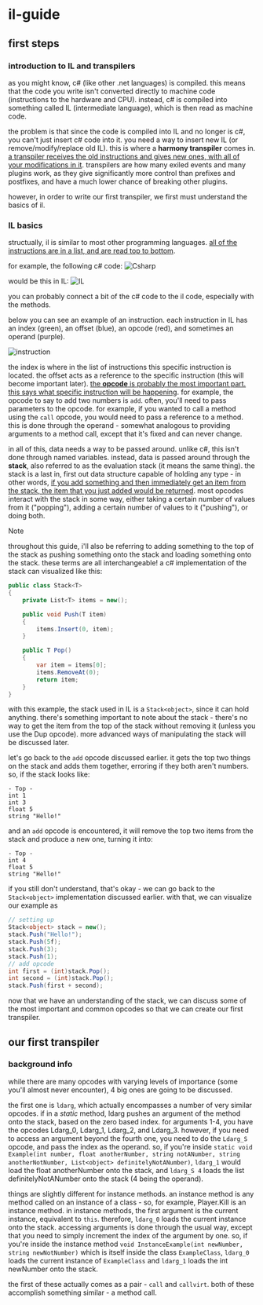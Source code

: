 # il-guide

## first steps

### introduction to IL and transpilers
as you might know, c# (like other .net languages) is compiled. this means that the code you write isn't converted directly to machine code (instructions to the hardware and CPU). instead, c# is compiled into something called IL (intermediate language), which is then read as machine code. 

the problem is that since the code is compiled into IL and no longer is c#, you can't just insert c# code into it. you need a way to insert new IL (or remove/modify/replace old IL). this is where a **harmony transpiler** comes in. <ins>a transpiler receives the old instructions and gives new ones, with all of your modifications in it</ins>. transpilers are how many exiled events and many plugins work, as they give significantly more control than prefixes and postfixes, and have a much lower chance of breaking other plugins. 

however, in order to write our first transpiler, we first must understand the basics of il.

### IL basics
structually, il is similar to most other programming languages. <ins>all of the instructions are in a list, and are read top to bottom</ins>. 

for example, the following c# code:
![Csharp](https://github.com/Ruemena/il-guide/assets/135553058/10e965fb-41c4-4ea8-851e-ac33b399e9eb)

would be this in IL:
![IL](https://github.com/Ruemena/il-guide/assets/135553058/a436060d-9be2-4f73-922d-10a2e48b70ae)

you can probably connect a bit of the c# code to the il code, especially with the methods. 

below you can see an example of an instruction. each instruction in IL has an index (green), an offset (blue), an opcode (red), and sometimes an operand (purple).

![instruction](https://github.com/Ruemena/il-guide/assets/135553058/a6f936c2-8b9e-4563-bc8b-4f645bf86295)

the index is where in the list of instructions this specific instruction is located. the offset acts as a reference to the specific instruction (this will become important later).  <ins>the **opcode** is probably the most important part. this says what specific instruction will be happening</ins>. for example, the opcode to say to add two numbers is `add`. often, you'll need to pass parameters to the opcode. for example, if you wanted to call a method using the `call` opcode, you would need to pass a reference to a method. this is done through the operand - somewhat analogous to providing arguments to a method call, except that it's fixed and can never change.

in all of this, data needs a way to be passed around. unlike c#, this isn't done through named variables. instead, data is passed around through the **stack**, also referred to as the evaluation stack (it means the same thing). the stack is a last in, first out data structure capable of holding any type - in other words, <ins>if you add something and then immediately get an item from the stack, the item that you just added would be returned</ins>. most opcodes interact with the stack in some way, either taking a certain number of values from it ("popping"), adding a certain number of values to it ("pushing"), or doing both. 
> [!NOTE]
> throughout this guide, i'll also be referring to adding something to the top of the stack as pushing something onto the stack and loading something onto the stack. these terms are all interchangeable!
a c# implementation of the stack can visualized like this:
```csharp
public class Stack<T>
{
    private List<T> items = new();

    public void Push(T item)
    {
        items.Insert(0, item);
    }

    public T Pop()
    {
        var item = items[0];
        items.RemoveAt(0);
        return item;
    }
}
```
with this example, the stack used in IL is a `Stack<object>`, since it can hold anything. there's something important to note about the stack - there's no way to get the item from the top of the stack without removing it (unless you use the Dup opcode). more advanced ways of manipulating the stack will be discussed later.

let's go back to the `add` opcode discussed earlier. it gets the top two things on the stack and adds them together, erroring if they both aren't numbers. so, if the stack looks like:
```
- Top -
int 1
int 3
float 5
string "Hello!"
```
and an `add` opcode is encountered, it will remove the top two items from the stack and produce a new one, turning it into:
```
- Top -
int 4
float 5
string "Hello!"
```
if you still don't understand, that's okay - we can go back to the `Stack<object>` implementation discussed earlier. with that, we can visualize our example as
```csharp
// setting up
Stack<object> stack = new();
stack.Push("Hello!");
stack.Push(5f);
stack.Push(3);
stack.Push(1);
// add opcode
int first = (int)stack.Pop();
int second = (int)stack.Pop();
stack.Push(first + second);
```
now that we have an understanding of the stack, we can discuss some of the most important and common opcodes so that we can create our first transpiler. 
## our first transpiler
### background info
while there are many opcodes with varying levels of importance (some you'll almost never encounter), 4 big ones are going to be discussed. 

the first one is `ldarg`, which actually encompasses a number of very similar opcodes. if in a *static* method, ldarg pushes an argument of the method onto the stack, based on the zero based index. for arguments 1-4, you have the opcodes Ldarg_0, Ldarg_1, Ldarg_2, and Ldarg_3. however, if you need to access an argument beyond the fourth one, you need to do the `Ldarg_S` opcode, and pass the index as the operand. so, if you're inside `static void Example(int number, float anotherNumber, string notANumber, string anotherNotNumber, List<object> definitelyNotANumber)`, `ldarg_1` would load the float anotherNumber onto the stack, and `ldarg_S 4` loads the list definitelyNotANumber onto the stack (4 being the operand). 

things are slightly different for instance methods. an instance method is any method called on an instance of a class - so, for example, Player.Kill is an instance method. in instance methods, the first argument is the current instance, equivalent to `this`. therefore, `ldarg_0` loads the current instance onto the stack. accessing arguments is done through the usual way, except that you need to simply increment the index of the argument by one. so, if you're inside the instance method `void InstanceExample(int newNumber, string newNotNumber)` which is itself inside the class `ExampleClass`, `ldarg_0` loads the current instance of `ExampleClass` and `ldarg_1` loads the int newNumber onto the stack.

the first of these actually comes as a pair - `call` and `callvirt`. both of these accomplish something similar - a method call.

